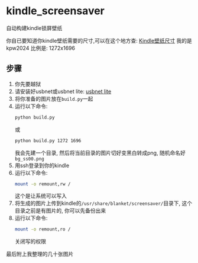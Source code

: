 # kindle_screensaver
自动构建kindle锁屏壁纸

你自已要知道你kindle壁纸需要的尺寸,可以在这个地方查: [Kindle壁纸尺寸](https://bookfere.com/gallery/pictures/kindle-screensaver)
我的是kpw2024 比例是: 1272x1696

## 步骤

1. 你先要越狱
2. 请安装好usbnet或usbnet lite: [usbnet lite](https://github.com/notmarek/kindle-usbnetlite/tree/master)
3. 将你准备的图片放在`build.py`一起
4. 运行以下命令:
   ```sh
   python build.py
   ```
   或
   ```sh
   python build.py 1272 1696
   ```
   我会先建一个目录, 然后将当前目录的图片切好变黑白转成png, 随机命名好`bg_ss00.png`
5. 用ssh登录到你的kindle
6. 运行以下命令:
   ```sh
   mount -o remount,rw /
   ```
   这个是让系统可以写入
7. 将生成的图片上传到kindle的`/usr/share/blanket/screensaver/`目录下, 这个目录之前是有图片的, 你可以先备份出来
8. 运行以下命令:
   ```sh
   mount -o remount,ro /
   ```
   关闭写的权限

最后附上我整理的几十张图片

